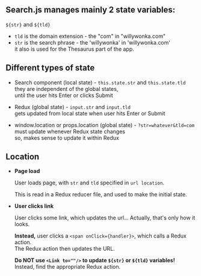 ## Search.js manages mainly 2 state variables:  
  
`${str}` and `${tld}`  
  
- `tld` is the domain extension - the "com" in "willywonka.com"  
- `str` is the search phrase - the 'willywonka' in 'willywonka.com'  
  it also is used for the Thesaurus part of the app.  
  
## Different types of state  
  
- Search component (local state) - `this.state.str` and `this.state.tld`  
  they are independent of the global states,  
  until the user hits Enter or clicks Submit  
  
- Redux (global state) - `input.str` and `input.tld`  
  gets updated from local state when user hits Enter or Submit  
  
- window.location or props.location (global state) - `?str=whatever&tld=com`  
  must update whenever Redux state changes  
  so, makes sense to update it within Redux  
  
## Location  
  
- **Page load**  
  
  User loads page, with `str` and `tld` specified in `url location`.  
  
  This is read in a Redux reducer file, and used to make the initial state.  
  
- **User clicks link**  
  
  User clicks some link, which updates the url... Actually, that's only how it looks.  
  
  **Instead,** user clicks a `<span onClick={handler}>`, which calls a Redux action.  
  The Redux action then updates the URL.  
  
  **Do NOT use `<Link to=""/>` to update `${str}` or `${tld}` variables!** Instead, find the appropriate Redux action.  
